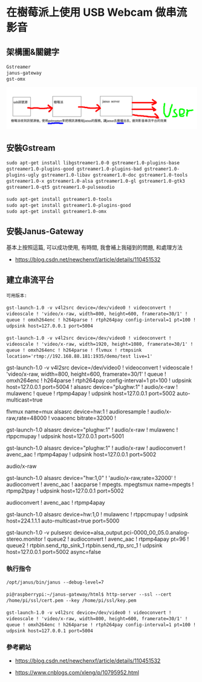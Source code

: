 # 在樹莓派上使用 USB Webcam 做串流影音

## 架構圖&關鍵字

```
Gstreamer
janus-gateway
gst-omx
```

![架構圖](視訊架構圖.png)

## 安裝Gstream

```
sudo apt-get install libgstreamer1.0-0 gstreamer1.0-plugins-base gstreamer1.0-plugins-good gstreamer1.0-plugins-bad gstreamer1.0-plugins-ugly gstreamer1.0-libav gstreamer1.0-doc gstreamer1.0-tools gstreamer1.0-x gstreamer1.0-alsa gstreamer1.0-gl gstreamer1.0-gtk3 gstreamer1.0-qt5 gstreamer1.0-pulseaudio

sudo apt-get install gstreamer1.0-tools
sudo apt-get install gstreamer1.0-plugins-good
sudo apt-get install gstreamer1.0-omx
```

## 安裝Janus-Gateway

基本上按照這篇, 可以成功使用, 有時間, 我會補上我碰到的問題, 和處理方法

- https://blog.csdn.net/newchenxf/article/details/110451532


## 建立串流平台

```
可用版本:

gst-launch-1.0 -v v4l2src device=/dev/video0 ! videoconvert ! videoscale ! 'video/x-raw, width=800, height=600, framerate=30/1' ! queue ! omxh264enc ! h264parse ! rtph264pay config-interval=1 pt=100 ! udpsink host=127.0.0.1 port=5004

gst-launch-1.0 -v v4l2src device=/dev/video0 ! videoconvert ! videoscale ! 'video/x-raw, width=1920, height=1080, framerate=30/1' ! queue ! omxh264enc ! h264parse ! flvmux ! rtmpsink location='rtmp://192.168.88.181:1935/demo/test live=1'
```


gst-launch-1.0 -v v4l2src device=/dev/video0 ! videoconvert ! videoscale ! 'video/x-raw, width=800, height=600, framerate=30/1' ! queue ! omxh264enc ! h264parse ! rtph264pay config-interval=1 pt=100 ! udpsink host=127.0.0.1 port=5004 ! 
alsasrc device="plughw:1" ! audio/x-raw ! mulawenc ! queue ! rtpmp4apay ! udpsink host=127.0.0.1 port=5002 auto-multicast=true

flvmux name=mux alsasrc device=hw:1 ! audioresample ! audio/x-raw,rate=48000 ! voaacenc bitrate=32000 ! 



gst-launch-1.0 alsasrc device="plughw:1" ! audio/x-raw ! mulawenc ! rtppcmupay ! udpsink host=127.0.0.1 port=5001



gst-launch-1.0 alsasrc device="plughw:1" ! audio/x-raw ! audioconvert ! avenc_aac ! rtpmp4apay ! udpsink host=127.0.0.1 port=5002


audio/x-raw


gst-launch-1.0 alsasrc device="hw:1,0" ! 'audio/x-raw,rate=32000' ! audioconvert ! avenc_aac ! aacparse ! mpegts.  mpegtsmux name=mpegts ! rtpmp2tpay ! udpsink host=127.0.0.1 port=5002


audioconvert ! avenc_aac ! rtpmp4apay


gst-launch-1.0 alsasrc device=hw:1,0 ! mulawenc ! rtppcmupay ! udpsink host=224.1.1.1 auto-multicast=true port=5000

gst-launch-1.0 -v pulsesrc device=alsa_output.pci-0000_00_05.0.analog-stereo.monitor ! queue2 ! audioconvert ! avenc_aac ! rtpmp4apay pt=96 ! queue2 ! rtpbin.send_rtp_sink_1 rtpbin.send_rtp_src_1 ! udpsink host=127.0.0.1 port=5002 async=false


### 執行指令

```
/opt/janus/bin/janus --debug-level=7

pi@raspberrypi:~/janus-gateway/html$ http-server --ssl --cert /home/pi/ssl/cert.pem --key /home/pi/ssl/key.pem

gst-launch-1.0 -v v4l2src device=/dev/video0 ! videoconvert ! videoscale ! 'video/x-raw, width=800, height=600, framerate=30/1' ! queue ! omxh264enc ! h264parse ! rtph264pay config-interval=1 pt=100 ! udpsink host=127.0.0.1 port=5004
```


### 參考網站

- https://blog.csdn.net/newchenxf/article/details/110451532

- https://www.cnblogs.com/xleng/p/10795952.html